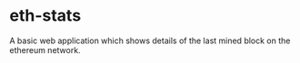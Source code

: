 # eth-stats
A basic web application which shows details of the last mined block on the ethereum network.
